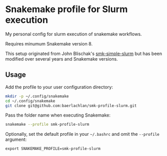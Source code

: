# Snakemake profile for Slurm execution

My personal config for slurm execution of snakemake workflows.

Requires minumum Snakemake version 8.

This setup originated from John Blischak's [smk-simple-slurm](https://github.com/jdblischak/smk-simple-slurm) but has been modified over several years and Snakemake versions.

## Usage

Add the profile to your user configuration directory:

```bash
mkdir -p ~/.config/snakemake
cd ~/.config/snakemake
git clone git@github.com:baerlachlan/smk-profile-slurm.git
```

Pass the folder name when executing Snakemake:

```bash
snakemake --profile smk-profile-slurm
```

Optionally, set the default profile in your `~/.bashrc` and omit the `--profile` argument:

```
export SNAKEMAKE_PROFILE=smk-profile-slurm
```
